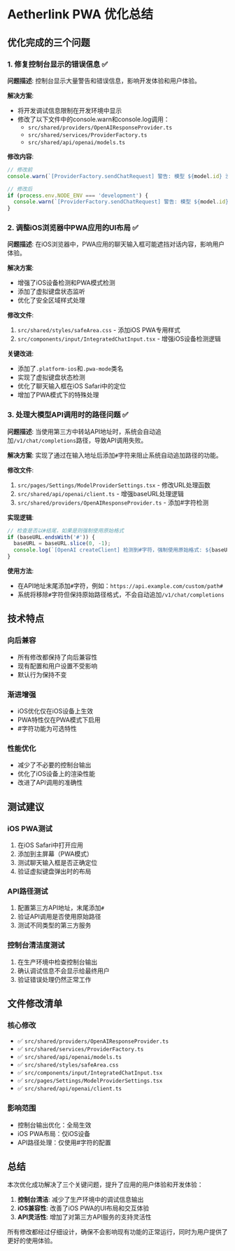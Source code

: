 # Aetherlink PWA 优化总结

## 优化完成的三个问题

### 1. 修复控制台显示的错误信息 ✅

**问题描述**: 控制台显示大量警告和错误信息，影响开发体验和用户体验。

**解决方案**:
- 将开发调试信息限制在开发环境中显示
- 修改了以下文件中的console.warn和console.log调用：
  - `src/shared/providers/OpenAIResponseProvider.ts`
  - `src/shared/services/ProviderFactory.ts` 
  - `src/shared/api/openai/models.ts`

**修改内容**:
```javascript
// 修改前
console.warn(`[ProviderFactory.sendChatRequest] 警告: 模型 ${model.id} 没有API密钥`);

// 修改后
if (process.env.NODE_ENV === 'development') {
  console.warn(`[ProviderFactory.sendChatRequest] 警告: 模型 ${model.id} 没有API密钥`);
}
```

### 2. 调整iOS浏览器中PWA应用的UI布局 ✅

**问题描述**: 在iOS浏览器中，PWA应用的聊天输入框可能遮挡对话内容，影响用户体验。

**解决方案**:
- 增强了iOS设备检测和PWA模式检测
- 添加了虚拟键盘状态监听
- 优化了安全区域样式处理

**修改文件**:
1. `src/shared/styles/safeArea.css` - 添加iOS PWA专用样式
2. `src/components/input/IntegratedChatInput.tsx` - 增强iOS设备检测逻辑

**关键改进**:
- 添加了`.platform-ios`和`.pwa-mode`类名
- 实现了虚拟键盘状态检测
- 优化了聊天输入框在iOS Safari中的定位
- 增加了PWA模式下的特殊处理

### 3. 处理大模型API调用时的路径问题 ✅

**问题描述**: 当使用第三方中转站API地址时，系统会自动追加`/v1/chat/completions`路径，导致API调用失败。

**解决方案**: 
实现了通过在输入地址后添加`#`字符来阻止系统自动追加路径的功能。

**修改文件**:
1. `src/pages/Settings/ModelProviderSettings.tsx` - 修改URL处理函数
2. `src/shared/api/openai/client.ts` - 增强baseURL处理逻辑
3. `src/shared/providers/OpenAIResponseProvider.ts` - 添加#字符检测

**实现逻辑**:
```javascript
// 检查是否以#结尾，如果是则强制使用原始格式
if (baseURL.endsWith('#')) {
  baseURL = baseURL.slice(0, -1);
  console.log(`[OpenAI createClient] 检测到#字符，强制使用原始格式: ${baseURL}`);
}
```

**使用方法**:
- 在API地址末尾添加`#`字符，例如：`https://api.example.com/custom/path#`
- 系统将移除`#`字符但保持原始路径格式，不会自动追加`/v1/chat/completions`

## 技术特点

### 向后兼容
- 所有修改都保持了向后兼容性
- 现有配置和用户设置不受影响
- 默认行为保持不变

### 渐进增强
- iOS优化仅在iOS设备上生效
- PWA特性仅在PWA模式下启用
- #字符功能为可选特性

### 性能优化
- 减少了不必要的控制台输出
- 优化了iOS设备上的渲染性能
- 改进了API调用的准确性

## 测试建议

### iOS PWA测试
1. 在iOS Safari中打开应用
2. 添加到主屏幕（PWA模式）
3. 测试聊天输入框是否正确定位
4. 验证虚拟键盘弹出时的布局

### API路径测试
1. 配置第三方API地址，末尾添加`#`
2. 验证API调用是否使用原始路径
3. 测试不同类型的第三方服务

### 控制台清洁度测试
1. 在生产环境中检查控制台输出
2. 确认调试信息不会显示给最终用户
3. 验证错误处理仍然正常工作

## 文件修改清单

### 核心修改
- ✅ `src/shared/providers/OpenAIResponseProvider.ts`
- ✅ `src/shared/services/ProviderFactory.ts`
- ✅ `src/shared/api/openai/models.ts`
- ✅ `src/shared/styles/safeArea.css`
- ✅ `src/components/input/IntegratedChatInput.tsx`
- ✅ `src/pages/Settings/ModelProviderSettings.tsx`
- ✅ `src/shared/api/openai/client.ts`

### 影响范围
- 控制台输出优化：全局生效
- iOS PWA布局：仅iOS设备
- API路径处理：仅使用#字符的配置

## 总结

本次优化成功解决了三个关键问题，提升了应用的用户体验和开发体验：

1. **控制台清洁**: 减少了生产环境中的调试信息输出
2. **iOS兼容性**: 改善了iOS PWA的UI布局和交互体验  
3. **API灵活性**: 增加了对第三方API服务的支持灵活性

所有修改都经过仔细设计，确保不会影响现有功能的正常运行，同时为用户提供了更好的使用体验。